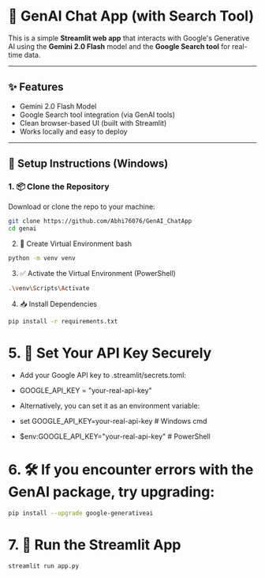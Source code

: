 # 🧠 GenAI Chat App (with Search Tool)

This is a simple **Streamlit web app** that interacts with Google's Generative AI using the **Gemini 2.0 Flash** model and the **Google Search tool** for real-time data.

---

## ✨ Features

- Gemini 2.0 Flash Model  
- Google Search tool integration (via GenAI tools)  
- Clean browser-based UI (built with Streamlit)  
- Works locally and easy to deploy  

---

## 🚀 Setup Instructions (Windows)

### 1. 📦 Clone the Repository

Download or clone the repo to your machine:

```bash
git clone https://github.com/Abhi76076/GenAI_ChatApp
cd genai
```
2. 🐍 Create Virtual Environment
bash
```bash
python -m venv venv
```
3. ✅ Activate the Virtual Environment (PowerShell)
```bash
.\venv\Scripts\Activate
```
4. 📥 Install Dependencies
```bash
pip install -r requirements.txt
```
# 5. 🔐 Set Your API Key Securely
- Add your Google API key to .streamlit/secrets.toml:
- GOOGLE_API_KEY = "your-real-api-key"
- Alternatively, you can set it as an environment variable:

- set GOOGLE_API_KEY=your-real-api-key  # Windows cmd
- $env:GOOGLE_API_KEY="your-real-api-key"  # PowerShell

# 6. 🛠 If you encounter errors with the GenAI package, try upgrading:
```bash
pip install --upgrade google-generativeai
```
# 7. 🧠 Run the Streamlit App
```bash
streamlit run app.py
```